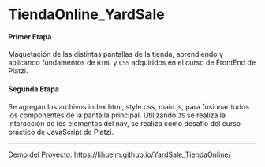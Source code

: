 
# TiendaOnline_YardSale


#### Primer Etapa

Maquetación de las distintas pantallas de la tienda, aprendiendo y aplicando fundamentos de  `HTML` y `CSS` adquiridos en el curso de FrontEnd de Platzi.


#### Segunda Etapa

Se agregan los archivos index.html, style.css, main.js, para fusionar todos los componentes de la pantalla principal. Utilizando `JS` se realiza la interacción de los elementos del nav, se realiza como desafío del curso práctico de JavaScript de Platzi.


------------


Demo del Proyecto: https://lihuelm.github.io/YardSale_TiendaOnline/
